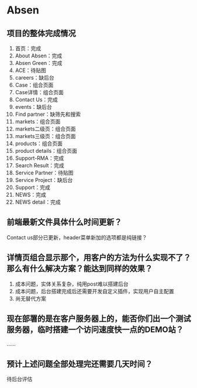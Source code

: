 # Absen

## 项目的整体完成情况

1. 首页：完成
2. About Absen：完成
3. Absen Green：完成
4. ACE：待贴图
5. careers：缺后台
6. Case：组合页面
7. Case详情：组合页面
8. Contact Us：完成
9. events：缺后台
10. Find partner：缺筛先和搜索
11. markets：组合页面
12. markets二级页：组合页面
13. markets三级页：组合页面
14. products：组合页面
15. product details：组合页面
16. Support-RMA：完成
17. Search Result：完成
18. Service Partner：待贴图
19. Service Project：缺后台
20. Support：完成
21. NEWS：完成
22. NEWS detail：完成

## 前端最新文件具体什么时间更新？

Contact us部分已更新，header菜单新加的选项都是纯链接？

## 详情页组合显示那个，用客户的方法为什么实现不了？那么有什么解决方案？能达到同样的效果？

1. 成本问题，实体关系复杂，纯用post难以搭建后台
2. 成本问题，后台搭建完成后还需要开发自定义插件，实现用户自主配置
3. 尚无替代方案

## 现在部署的是在客户服务器上的，能否你们出一个测试服务器，临时搭建一个访问速度快一点的DEMO站？

......

## 预计上述问题全部处理完还需要几天时间？

待后台评估
